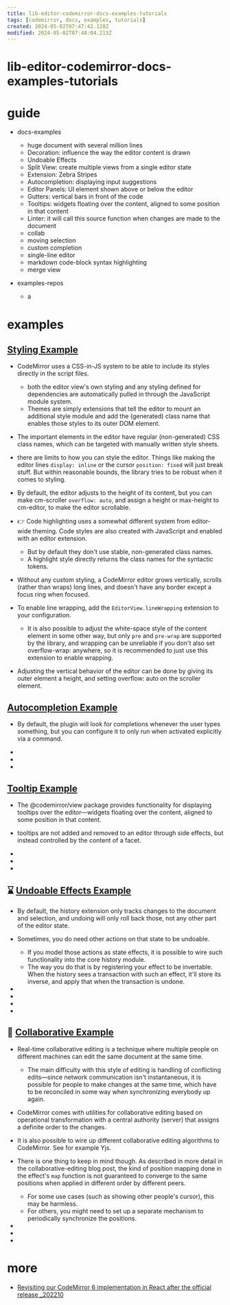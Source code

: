 ```yaml
---
title: lib-editor-codemirror-docs-examples-tutorials
tags: [codemirror, docs, examples, tutorials]
created: 2024-05-02T07:47:42.128Z
modified: 2024-05-02T07:48:04.213Z
---
```


# lib-editor-codemirror-docs-examples-tutorials

# guide

- docs-examples
  - huge document with several million lines
  - Decoration: influence the way the editor content is drawn
  - Undoable Effects
  - Split View: create multiple views from a single editor state
  - Extension: Zebra Stripes
  - Autocompletion: displaying input suggestions
  - Editor Panels: UI element shown above or below the editor
  - Gutters: vertical bars in front of the code
  - Tooltips: widgets floating over the content, aligned to some position in that content
  - Linter: it will call this source function when changes are made to the document
  - collab
  - moving selection
  - custom completion
  - single-line editor
  - markdown code-block syntax highlighting
  - merge view

- examples-repos
  - a
# examples

## [Styling Example](https://codemirror.net/examples/styling/)

- CodeMirror uses a CSS-in-JS system to be able to include its styles directly in the script files.
  - both the editor view's own styling and any styling defined for dependencies are automatically pulled in through the JavaScript module system.
  - Themes are simply extensions that tell the editor to mount an additional style module and add the (generated) class name that enables those styles to its outer DOM element.

- The important elements in the editor have regular (non-generated) CSS class names, which can be targeted with manually written style sheets.
- there are limits to how you can style the editor. Things like making the editor lines `display: inline` or the cursor `position: fixed` will just break stuff. But within reasonable bounds, the library tries to be robust when it comes to styling.
- By default, the editor adjusts to the height of its content, but you can make cm-scroller `overflow: auto`, and assign a height or max-height to cm-editor, to make the editor scrollable.

- 👉 Code highlighting uses a somewhat different system from editor-wide theming. Code styles are also created with JavaScript and enabled with an editor extension. 
  - But by default they don't use stable, non-generated class names. 
  - A highlight style directly returns the class names for the syntactic tokens.

- Without any custom styling, a CodeMirror editor grows vertically, scrolls (rather than wraps) long lines, and doesn't have any border except a focus ring when focused.

- To enable line wrapping, add the `EditorView.lineWrapping` extension to your configuration. 
  - It is also possible to adjust the white-space style of the content element in some other way, but only `pre` and `pre-wrap` are supported by the library, and wrapping can be unreliable if you don't also set overflow-wrap: anywhere, so it is recommended to just use this extension to enable wrapping.

- Adjusting the vertical behavior of the editor can be done by giving its outer element a height, and setting overflow: auto on the scroller element.

## [Autocompletion Example](https://codemirror.net/examples/autocompletion/)

- By default, the plugin will look for completions whenever the user types something, but you can configure it to only run when activated explicitly via a command.

- 
- 
- 

## [Tooltip Example](https://codemirror.net/examples/tooltip/)

- The @codemirror/view package provides functionality for displaying tooltips over the editor—widgets floating over the content, aligned to some position in that content.

- tooltips are not added and removed to an editor through side effects, but instead controlled by the content of a facet. 

- 
- 
- 

## ⌛️ [Undoable Effects Example](https://codemirror.net/examples/inverted-effect/)

- By default, the history extension only tracks changes to the document and selection, and undoing will only roll back those, not any other part of the editor state.
- Sometimes, you do need other actions on that state to be undoable. 
  - If you model those actions as state effects, it is possible to wire such functionality into the core history module. 
  - The way you do that is by registering your effect to be invertable. When the history sees a transaction with such an effect, it'll store its inverse, and apply that when the transaction is undone.

- 
- 
- 
- 

## 🔀 [Collaborative Example](https://codemirror.net/examples/collab/)

- Real-time collaborative editing is a technique where multiple people on different machines can edit the same document at the same time.
  - The main difficulty with this style of editing is handling of conflicting edits—since network communication isn't instantaneous, it is possible for people to make changes at the same time, which have to be reconciled in some way when synchronizing everybody up again.
- CodeMirror comes with utilities for collaborative editing based on operational transformation with a central authority (server) that assigns a definite order to the changes. 

- It is also possible to wire up different collaborative editing algorithms to CodeMirror. See for example Yjs.

- There is one thing to keep in mind though. As described in more detail in the collaborative-editing blog post, the kind of position mapping done in the effect's `map` function is not guaranteed to converge to the same positions when applied in different order by different peers. 
  - For some use cases (such as showing other people's cursor), this may be harmless. 
  - For others, you might need to set up a separate mechanism to periodically synchronize the positions.

- 
- 
- 

# more
- [Revisiting our CodeMirror 6 implementation in React after the official release _202210](https://codiga.io/blog/revisiting-codemirror-6-react-implementation/)
